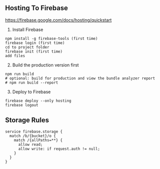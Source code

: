 ## Hosting To Firebase

https://firebase.google.com/docs/hosting/quickstart

1. Install Firebase

```
npm install -g firebase-tools (first time)
firebase login (first time)
cd to project folder
firebase init (first time)
add files
```

2. Build the production version first

```
npm run build
# optional: build for production and view the bundle analyzer report
# npm run build --report
```

3. Deploy to Firebase

```
firebase deploy --only hosting
firebase logout
```

## Storage Rules

```
service firebase.storage {
  match /b/{bucket}/o {
    match /{allPaths=**} {
      allow read;
      allow write: if request.auth != null;
    }
  }
}
```

